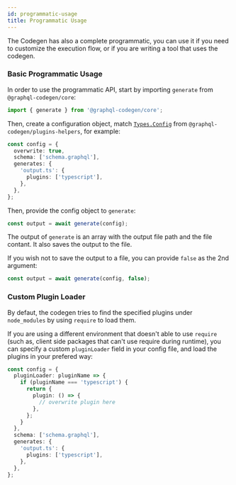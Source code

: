 ```yaml
---
id: programmatic-usage
title: Programmatic Usage
---
```


The Codegen has also a complete programmatic, you can use it if you need to customize the execution flow, or if you are writing a tool that uses the codegen.

### Basic Programmatic Usage

In order to use the programmatic API, start by importing `generate` from `@graphql-codegen/core`:

```ts
import { generate } from '@graphql-codegen/core';
```

Then, create a configuration object, match [`Types.Config`](https://github.com/dotansimha/graphql-code-generator/blob/master/packages/utils/plugins-helpers/src/types.ts#L51) from `@graphql-codegen/plugins-helpers`, for example:

```ts
const config = {
  overwrite: true,
  schema: ['schema.graphql'],
  generates: {
    'output.ts': {
      plugins: ['typescript'],
    },
  },
};
```

Then, provide the config object to `generate`:

```ts
const output = await generate(config);
```

The output of `generate` is an array with the output file path and the file contant. It also saves the output to the file.

If you wish not to save the output to a file, you can provide `false` as the 2nd argument:

```ts
const output = await generate(config, false);
```

### Custom Plugin Loader

By defaut, the codegen tries to find the specified plugins under `node_modules` by using `require` to load them.

If you are using a different environment that doesn't able to use `require` (such as, client side packages that can't use require during runtime), you can specify a custom `pluginLoader` field in your config file, and load the plugins in your prefered way:

```ts
const config = {
  pluginLoader: pluginName => {
    if (pluginName === 'typescript') {
      return {
        plugin: () => {
          // overwrite plugin here
        },
      };
    }
  },
  schema: ['schema.graphql'],
  generates: {
    'output.ts': {
      plugins: ['typescript'],
    },
  },
};
```
